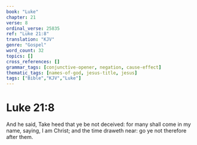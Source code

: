 ```yaml
---
book: "Luke"
chapter: 21
verse: 8
ordinal_verse: 25835
ref: "Luke 21:8"
translation: "KJV"
genre: "Gospel"
word_count: 32
topics: []
cross_references: []
grammar_tags: [conjunctive-opener, negation, cause-effect]
thematic_tags: [names-of-god, jesus-title, jesus]
tags: ["Bible","KJV","Luke"]
---
```


# Luke 21:8

And he said, Take heed that ye be not deceived: for many shall come in my name, saying, I am Christ; and the time draweth near: go ye not therefore after them.
